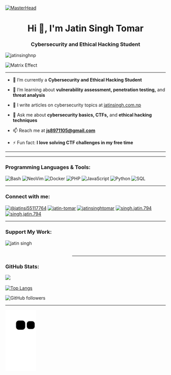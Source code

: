 [![MasterHead](https://media.giphy.com/media/RbDKaczqWovIugyJmW/giphy.gif?cid=790b761170roskcttn5kg2b65mfr8ayst5sptpg6bwus9lx9&ep=v1_gifs_search&rid=giphy.gif&ct=g)]()

<h1 align="center">Hi 👋, I'm Jatin Singh Tomar</h1>
<h3 align="center">Cybersecurity and Ethical Hacking Student</h3>

<p align="left"> <img src="https://komarev.com/ghpvc/?username=jatinsinghnp&label=Profile%20views&color=0e75b6&style=flat" alt="jatinsinghnp" /> </p>

![Matrix Effect](https://media.giphy.com/media/v1.Y2lkPTc5MGI3NjExMHVtYzYyZ2xyNnlpazY3dHJpcTJwZmF5ejVsbDFyeHZvOTJ1cGV3cyZlcD12MV9naWZzX3NlYXJjaCZjdD1n/xTiTnljRytcCaVau4g/giphy.gif)

---

- 🔭 I’m currently a **Cybersecurity and Ethical Hacking Student**

- 🌱 I’m learning about **vulnerability assessment, penetration testing,** and **threat analysis**

- 📝 I write articles on cybersecurity topics at [jatinsingh.com.np](http://jatinsingh.com.np)

- 💬 Ask me about **cybersecurity basics, CTFs,** and **ethical hacking techniques**

- 📫 Reach me at **js8971105@gmail.com**

- ⚡ Fun fact: **I love solving CTF challenges in my free time**

---

---

<h3 align="left">Programming Languages & Tools:</h3>
<p align="left">
    <img src="https://img.shields.io/badge/Bash-4EAA25?style=for-the-badge&logo=gnu-bash&logoColor=white" alt="Bash"/>
    <img src="https://img.shields.io/badge/NeoVim-57A143?style=for-the-badge&logo=neovim&logoColor=white" alt="NeoVim"/>
    <img src="https://img.shields.io/badge/Docker-2496ED?style=for-the-badge&logo=docker&logoColor=white" alt="Docker"/>
    <img src="https://img.shields.io/badge/PHP-777BB4?style=for-the-badge&logo=php&logoColor=white" alt="PHP"/>
    <img src="https://img.shields.io/badge/JavaScript-F7DF1E?style=for-the-badge&logo=javascript&logoColor=black" alt="JavaScript"/>
    <img src="https://img.shields.io/badge/Python-3776AB?style=for-the-badge&logo=python&logoColor=white" alt="Python"/>
    <img src="https://img.shields.io/badge/SQL-4479A1?style=for-the-badge&logo=MySQL&logoColor=white" alt="SQL"/>
</p>

---

<h3 align="left">Connect with me:</h3>
<p align="left">
 <a href="https://twitter.com/@jatinsi55117764" target="blank"><img align="center" src="https://raw.githubusercontent.com/rahuldkjain/github-profile-readme-generator/master/src/images/icons/Social/twitter.svg" alt="@jatinsi55117764" height="30" width="40" /></a>
<a href="https://linkedin.com/in/jatin-tomar" target="blank"><img align="center" src="https://raw.githubusercontent.com/rahuldkjain/github-profile-readme-generator/master/src/images/icons/Social/linked-in-alt.svg" alt="jatin-tomar" height="30" width="40" /></a>
<a href="https://stackoverflow.com/users/jatinsinghtomar" target="blank"><img align="center" src="https://raw.githubusercontent.com/rahuldkjain/github-profile-readme-generator/master/src/images/icons/Social/stack-overflow.svg" alt="jatinsinghtomar" height="30" width="40" /></a>
<a href="https://www.facebook.com/ceh.jatin" target="blank"><img align="center" src="https://raw.githubusercontent.com/rahuldkjain/github-profile-readme-generator/master/src/images/icons/Social/facebook.svg" alt="singh.jatin.794" height="30" width="40" /></a>
<a href="https://www.instagram.com/ceh.jatin" target="blank"><img align="center" src="https://raw.githubusercontent.com/rahuldkjain/github-profile-readme-generator/master/src/images/icons/Social/instagram.svg" alt="singh.jatin.794" height="30" width="40" /></a>
</p> 

---

<h3 align="left">Support My Work:</h3>
<p><a href="https://ko-fi.com/jatinsingh92068"> <img align="left" src="https://cdn.ko-fi.com/cdn/kofi3.png?v=3" height="50" width="210" alt="jatin singh" /></a></p><br><br>

---

<h3 align="left">GitHub Stats:</h3>

<img src="https://github-readme-stats.vercel.app/api?username=jatinsinghnp&&show_icons=true&title_color=ffffff&icon_color=bb2acf&text_color=daf7dc&bg_color=151515">

[![Top Langs](https://github-readme-stats.vercel.app/api/top-langs/?username=jatinsinghnp&layout=compact)](https://github.com/anuraghazra/github-readme-stats)

![GitHub followers](https://img.shields.io/github/followers/jatinsinghnp?style=social)

---

![Snake animation](https://github.com/jatinsinghnp/jatinsinghnp/blob/output/github-contribution-grid-snake.svg)
